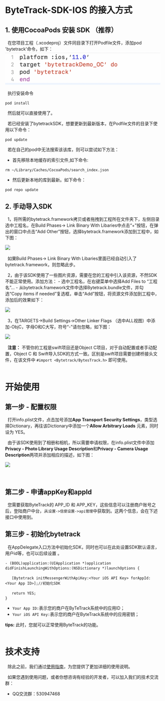 # ByteTrack-SDK-IOS 的接入方式
## 1. 使用CocoaPods 安装 SDK （推荐）
 &nbsp;&nbsp;在您项目工程（.xcodeproj）文件同目录下打开Podfile文件，添加pod 'bytetrack'命令，如下：
 ![](https://github.com/byte-track/bytetrack-sdk-iOS/blob/dev_0.1.0/pictures/podPic.png)
 
 &nbsp;&nbsp;执行安装命令
 ```
pod install
```
&nbsp;&nbsp;然后就可以直接使用了。

&nbsp;&nbsp;若已经安装了bytetrackSDK，想要更新到最新版本，在Podfile文件的目录下使用以下命令：
 ```
pod update 
```
&nbsp;&nbsp;若在自己的pod中无法搜索该该库，则可以尝试如下方法：
- 首先移除本地缓存的索引文件,如下命令:
 ```
rm ~/Library/Caches/CocoaPods/search_index.json
```
- 然后更新本地的库到最新。如下命令：
 ```
pod repo update
```
## 2. 手动导入SDK 

&nbsp;&nbsp;1，将所需的bytetrack.framework拷贝或者拖拽到工程所在文件夹下，左侧目录选中工程名，在Build Phases-> Link Binary With Libaries中点击“+”按钮，在弹出的窗口中点击“Add Other”按钮，选择bytetrack.framework添加到工程中，如下图：

![](http://gitlab.byteslink.com/vuepress/picgo/-/raw/master/pictures/2022/09/2_14_27_49_FCDF2382-9AB2-4E3A-B1A2-AD652B39D424.png)

&nbsp;&nbsp;如果Build Phases-> Link Binary With Libaries里面已经自动引入了bytetrack.framework，则忽略此步。  

&nbsp;&nbsp;2，由于该SDK使用了一些图片资源，需要在您的工程中引入该资源，不然SDK不能正常使用。添加方法： 
    - 选中工程名，在右键菜单中选择Add Files to “工程名”…
    - 从bytetrack.framework文件中选择Bytetrack.bundle文件，并勾选“Copy items if needed”复选框，单击“Add”按钮，将资源文件添加到工程中，添加后的效果如下：

![](http://gitlab.byteslink.com/vuepress/picgo/-/raw/master/pictures/2022/09/2_14_28_15_72A0D769-3C13-488E-86BF-EA8BB19CC03E.png)

&nbsp;&nbsp;3，在TARGETS->Build Settings->Other Linker Flags （选中ALL视图）中添加-ObjC，字母O和C大写，符号“-”请勿忽略，如下图：

![](http://gitlab.byteslink.com/vuepress/picgo/-/raw/master/pictures/2022/09/2_14_28_36_EEBBBE2E-DC6A-4A56-8F66-94082C9F407F.png)


&nbsp;&nbsp;**注意：** 不管你的工程是swift项目还是Object C项目，对于自动配置或者手动配置，Object C 和 Swift导入SDK的方式一致。区别是swift项目需要创建桥接头文件，在该文件中 `#import <Bytetrack/BytesTrack.h>` 即可使用。
<br/>
<br/>

# 开始使用
## 第一步 - 配置权限
&nbsp;&nbsp;打开info.plist文件，点击加号添加**App Transport Security Settings**，类型选择Dictionary，再往该Dictionary中添加一个**Allow Arbitrary Loads** 元素，同时设为 YES。

&nbsp;&nbsp;由于该SDK使用到了相册和相机，所以需要申请权限，在info.plist文件中添加**Privacy - Photo Library Usage Description**和**Privacy - Camera Usage Description**两项并添加相应的描述，如下图：

![](http://gitlab.byteslink.com/vuepress/picgo/-/raw/master/pictures/2022/09/2_14_28_55_AD1FCDF6-AC3B-492E-BE74-2AB6E1915B61.png)

<br/>

## 第二步 - 申请appKey和appId
&nbsp;&nbsp;您需要获取ByteTrack的 APP_ID 和 APP_KEY，这些信息可以注册商户账号之后，登陆商户中台，从`设置->信使设置->api管理`中获取到。这两个信息，会在下述接口中使用到。

## 第三步 - 初始化bytetrack
&nbsp;&nbsp;在AppDelegate入口方法中初始化SDK，同时也可以在此处设置SDK默认语言，用户id等，也可以后续设置
。
 ```
- (BOOL)application:(UIApplication *)application didFinishLaunchingWithOptions:(NSDictionary *)launchOptions {
    
    [Bytetrack initMessengerWithApiKey:<Your iOS API Key> forAppId:<Your App ID>];//初始化SDK

    return YES;
}
```
- `Your App ID:`表示您的商户在ByTeTrack系统中的应用ID；
- `Your iOS API Key:`表示您的商户在ByteTrack系统中的应用密钥；

**tips:** 此时，您就可以正常使用ByteTrack的功能。
<br/>
<br/>


# 技术支持
&nbsp;&nbsp;除此之前，我们通过[使用指南](https://www.yuque.com/books/share/ad2cd6ce-faee-4c99-b6cb-4dc44564952e/fmyt4m)，为您提供了更加详细的使用说明。

&nbsp;&nbsp;如果您遇到使用问题，或者你想咨询有经验的开发者，可以加入我们的技术交流群：
- QQ交流群：530947468

